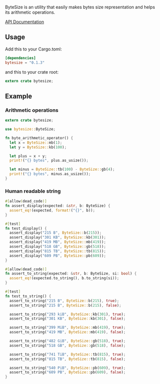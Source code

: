 ByteSize is an utility that easily makes bytes size representation and helps its arithmetic operations.

[API Documentation](http://flang-project.github.io/bytesize/bytesize/)

## Usage

Add this to your Cargo.toml:

```toml
[dependencies]
bytesize = "0.1.3"
```

and this to your crate root:
```rust
extern crate bytesize;
```

## Example

### Arithmetic operations
```rust
extern crate bytesize;

use bytesize::ByteSize;

fn byte_arithmetic_operator() {
  let x = ByteSize::mb(1);
  let y = ByteSize::kb(100);

  let plus = x + y;
  print!("{} bytes", plus.as_usize());

  let minus = ByteSize::tb(100) - ByteSize::gb(4);
  print!("{} bytes", minus.as_usize());
}
 ```

### Human readable string
```rust
#[allow(dead_code)]
fn assert_display(expected: &str, b: ByteSize) {
  assert_eq!(expected, format!("{}", b));
}

#[test]
fn test_display() {
  assert_display("215 B", ByteSize::b(215));
  assert_display("301 KB", ByteSize::kb(301));
  assert_display("419 MB", ByteSize::mb(419));
  assert_display("518 GB", ByteSize::gb(518));
  assert_display("815 TB", ByteSize::tb(815));
  assert_display("609 PB", ByteSize::pb(609));
}

#[allow(dead_code)]
fn assert_to_string(expected: &str, b: ByteSize, si: bool) {
  assert_eq!(expected.to_string(), b.to_string(si));
}

#[test]
fn test_to_string() {
  assert_to_string("215 B", ByteSize::b(215), true);
  assert_to_string("215 B", ByteSize::b(215), false);

  assert_to_string("293 kiB", ByteSize::kb(301), true);
  assert_to_string("301 KB", ByteSize::kb(301), false);

  assert_to_string("399 MiB", ByteSize::mb(419), true);
  assert_to_string("419 MB", ByteSize::mb(419), false);

  assert_to_string("482 GiB", ByteSize::gb(518), true);
  assert_to_string("518 GB", ByteSize::gb(518), false);

  assert_to_string("741 TiB", ByteSize::tb(815), true);
  assert_to_string("815 TB", ByteSize::tb(815), false);

  assert_to_string("540 PiB", ByteSize::pb(609), true);
  assert_to_string("609 PB", ByteSize::pb(609), false);
}
```
